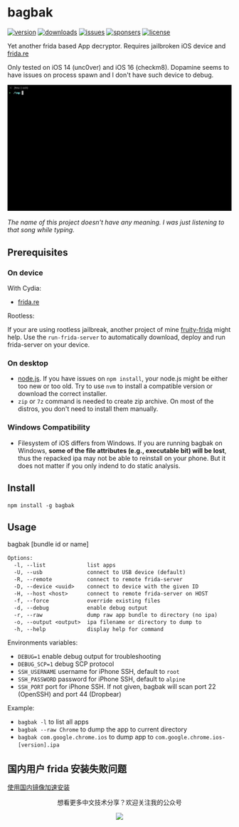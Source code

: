 # bagbak

[![version](https://img.shields.io/npm/v/bagbak)]((https://www.npmjs.com/package/bagbak))
[![downloads](https://img.shields.io/npm/dm/bagbak)](https://www.npmjs.com/package/bagbak)
[![issues](https://img.shields.io/github/issues/chichou/bagbak)](https://github.com/chichou/bagbak/issues)
[![sponsers](https://img.shields.io/github/sponsors/chichou)](https://github.com/sponsors/chichou)
[![license](https://img.shields.io/github/license/chichou/bagbak)](LICENSE)

Yet another frida based App decryptor. Requires jailbroken iOS device and [frida.re](https://www.frida.re/)

Only tested on iOS 14 (unc0ver) and iOS 16 (checkm8). Dopamine seems to have issues on process spawn and I don't have such device to debug.

![demo](images/screen.gif)

*The name of this project doesn't have any meaning. I was just listening to that song while typing.*

## Prerequisites

### On device

With Cydia:

* [frida.re](https://www.frida.re/docs/ios/)

Rootless:

If your are using rootless jailbreak, another project of mine [fruity-frida](https://github.com/ChiChou/fruity-frida/) might help. Use the `run-frida-server` to automatically download, deploy and run frida-server on your device.

### On desktop

* [node.js](https://nodejs.org/). If you have issues on `npm install`, your node.js might be either too new or too old. Try to use `nvm` to install a compatible version or download the correct installer.
* `zip` or `7z` command is needed to create zip archive. On most of the distros, you don't need to install them manually.

### Windows Compatibility

* Filesystem of iOS differs from Windows. If you are running bagbak on Windows, **some of the file attributes (e.g., executable bit) will be lost**, thus the repacked ipa may not be able to reinstall on your phone. But it does not matter if you only indend to do static analysis.

## Install

```
npm install -g bagbak
```

## Usage

bagbak [bundle id or name]

```
Options:
  -l, --list             list apps
  -U, --usb              connect to USB device (default)
  -R, --remote           connect to remote frida-server
  -D, --device <uuid>    connect to device with the given ID
  -H, --host <host>      connect to remote frida-server on HOST
  -f, --force            override existing files
  -d, --debug            enable debug output
  -r, --raw              dump raw app bundle to directory (no ipa)
  -o, --output <output>  ipa filename or directory to dump to
  -h, --help             display help for command
```

Environments variables:

* `DEBUG=1` enable debug output for troubleshooting
* `DEBUG_SCP=1` debug SCP protocol
* `SSH_USERNAME` username for iPhone SSH, default to `root`
* `SSH_PASSWORD` password for iPhone SSH, default to `alpine`
* `SSH_PORT` port for iPhone SSH. If not given, bagbak will scan port 22 (OpenSSH) and port 44 (Dropbear)


Example:

* `bagbak -l` to list all apps
* `bagbak --raw Chrome` to dump the app to current directory
* `bagbak com.google.chrome.ios` to dump app to `com.google.chrome.ios-[version].ipa`

## 国内用户 frida 安装失败问题

[使用国内镜像加速安装](https://github.com/chaitin/passionfruit/wiki/%E4%BD%BF%E7%94%A8%E5%9B%BD%E5%86%85%E9%95%9C%E5%83%8F%E5%8A%A0%E9%80%9F%E5%AE%89%E8%A3%85#%E9%A2%84%E7%BC%96%E8%AF%91%E5%8C%85%E5%A4%B1%E8%B4%A5)

<p align="center">想看更多中文技术分享？欢迎关注我的公众号</p>
<p align="center"><image src="images/weixin.jpg" width="240" /></p>
